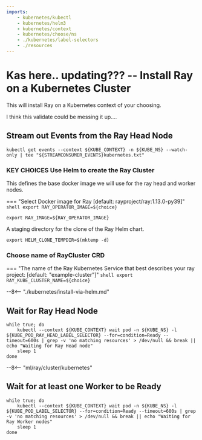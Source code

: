 ```yaml
---
imports:
    - kubernetes/kubectl
    - kubernetes/helm3
    - kubernetes/context
    - kubernetes/choose/ns
    - ./kubernetes/label-selectors
    - ./resources
---
```


# Kas here.. updating??? -- Install Ray on a Kubernetes Cluster

This will install Ray on a Kubernetes context of your choosing.

I think this validate could be messing it up.... 

<!-- --8<-- "../hacks/openshift/uid-range.md" -->

## Stream out Events from the Ray Head Node

```shell.async
kubectl get events --context ${KUBE_CONTEXT} -n ${KUBE_NS} --watch-only | tee "${STREAMCONSUMER_EVENTS}kubernetes.txt"
```

### KEY CHOICES Use Helm to create the Ray Cluster

This defines the base docker image we will use for the ray head and worker nodes.

=== "Select Docker image for Ray [default: rayproject/ray:1.13.0-py39]"
    ```shell
    export RAY_OPERATOR_IMAGE=${choice}
    ```

```shell
export RAY_IMAGE=${RAY_OPERATOR_IMAGE}
```

A staging directory for the clone of the Ray Helm chart.

```shell
export HELM_CLONE_TEMPDIR=$(mktemp -d)
```

### Choose name of RayCluster CRD

=== "The name of the Ray Kubernetes Service that best describes your ray project: [default: "example-cluster"]"
    ```shell
    export RAY_KUBE_CLUSTER_NAME=${choice}
    ```


--8<-- "./kubernetes/install-via-helm.md"

## Wait for Ray Head Node

```shell
while true; do
    kubectl --context ${KUBE_CONTEXT} wait pod -n ${KUBE_NS} -l ${KUBE_POD_RAY_HEAD_LABEL_SELECTOR} --for=condition=Ready --timeout=600s | grep -v 'no matching resources' > /dev/null && break || echo "Waiting for Ray Head node"
    sleep 1
done
```

--8<-- "ml/ray/cluster/kubernetes"

## Wait for at least one Worker to be Ready

```shell
while true; do
    kubectl --context ${KUBE_CONTEXT} wait pod -n ${KUBE_NS} -l ${KUBE_POD_LABEL_SELECTOR} --for=condition=Ready --timeout=600s | grep -v 'no matching resources' > /dev/null && break || echo "Waiting for Ray Worker nodes"
    sleep 1
done
```
